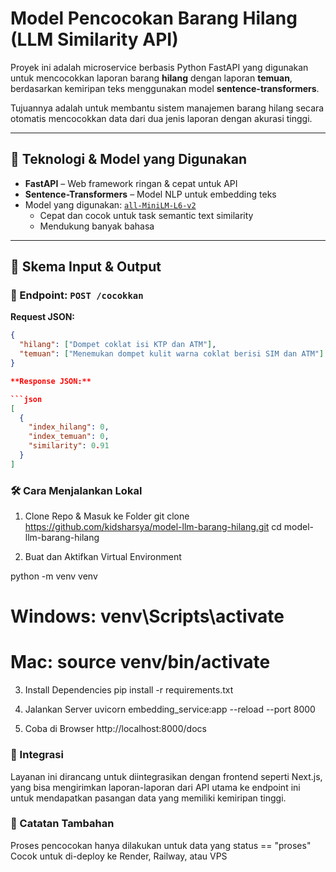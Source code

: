 # Model Pencocokan Barang Hilang (LLM Similarity API)

Proyek ini adalah microservice berbasis Python FastAPI yang digunakan untuk mencocokkan laporan barang **hilang** dengan laporan **temuan**, berdasarkan kemiripan teks menggunakan model **sentence-transformers**.

Tujuannya adalah untuk membantu sistem manajemen barang hilang secara otomatis mencocokkan data dari dua jenis laporan dengan akurasi tinggi.

---

## 🚀 Teknologi & Model yang Digunakan

- **FastAPI** – Web framework ringan & cepat untuk API
- **Sentence-Transformers** – Model NLP untuk embedding teks
- Model yang digunakan: [`all-MiniLM-L6-v2`](https://huggingface.co/sentence-transformers/all-MiniLM-L6-v2)
  - Cepat dan cocok untuk task semantic text similarity
  - Mendukung banyak bahasa

---

## 🧠 Skema Input & Output

### 🔁 Endpoint: `POST /cocokkan`

**Request JSON:**

````json
{
  "hilang": ["Dompet coklat isi KTP dan ATM"],
  "temuan": ["Menemukan dompet kulit warna coklat berisi SIM dan ATM"]
}

**Response JSON:**

```json
[
  {
    "index_hilang": 0,
    "index_temuan": 0,
    "similarity": 0.91
  }
]
````

### 🛠️ Cara Menjalankan Lokal

1. Clone Repo & Masuk ke Folder
   git clone https://github.com/kidsharsya/model-llm-barang-hilang.git
   cd model-llm-barang-hilang

2. Buat dan Aktifkan Virtual Environment

python -m venv venv

# Windows: venv\Scripts\activate

# Mac: source venv/bin/activate

3. Install Dependencies
   pip install -r requirements.txt

4. Jalankan Server
   uvicorn embedding_service:app --reload --port 8000

5. Coba di Browser
   http://localhost:8000/docs

### 🔗 Integrasi

Layanan ini dirancang untuk diintegrasikan dengan frontend seperti Next.js, yang bisa mengirimkan laporan-laporan dari API utama ke endpoint ini untuk mendapatkan pasangan data yang memiliki kemiripan tinggi.

### 📝 Catatan Tambahan

Proses pencocokan hanya dilakukan untuk data yang status == "proses"
Cocok untuk di-deploy ke Render, Railway, atau VPS
